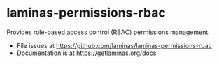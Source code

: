 # laminas-permissions-rbac

Provides role-based access control (RBAC) permissions management.

- File issues at https://github.com/laminas/laminas-permissions-rbac
- Documentation is at https://getlaminas.org/docs
